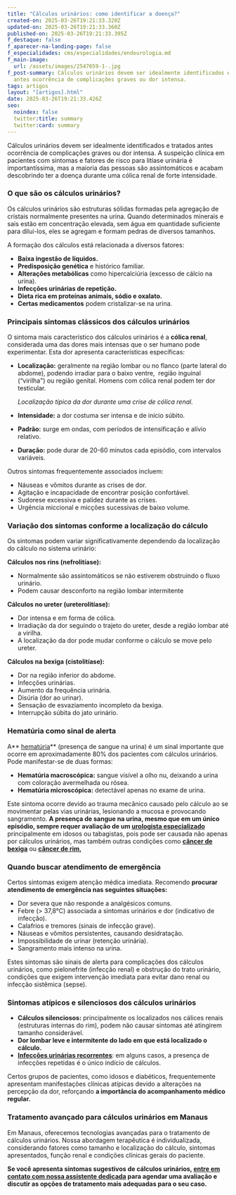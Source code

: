 ```yaml
---
title: "Cálculos urinários: como identificar a doença?"
created-on: 2025-03-26T19:21:33.320Z
updated-on: 2025-03-26T19:21:33.360Z
published-on: 2025-03-26T19:21:33.395Z
f_destaque: false
f_aparecer-na-landing-page: false
f_especialidades: cms/especialidades/endourologia.md
f_main-image:
  url: /assets/images/2547659-1-.jpg
f_post-summary: Cálculos urinários devem ser idealmente identificados e tratados
  antes ocorrência de complicações graves ou dor intensa.
tags: artigos
layout: "[artigos].html"
date: 2025-03-26T19:21:33.426Z
seo:
  noindex: false
  twitter:title: summary
  twitter:card: summary
---
```

Cálculos urinários devem ser idealmente identificados e tratados antes ocorrência de complicações graves ou dor intensa. A suspeição clínica em pacientes com sintomas e fatores de risco para litíase urinária é importantíssima, mas a maioria das pessoas são assintomáticos e acabam descobrindo ter a doença durante uma cólica renal de forte intensidade.

### O que são os cálculos urinários?

Os cálculos urinários são estruturas sólidas formadas pela agregação de cristais normalmente presentes na urina. Quando determinados minerais e sais estão em concentração elevada, sem água em quantidade suficiente para diluí-los, eles se agregam e formam pedras de diversos tamanhos.

A formação dos cálculos está relacionada a diversos fatores:

* **Baixa ingestão de líquidos.**
* **Predisposição genética** e histórico familiar.
* **Alterações metabólicas** como hipercalciúria (excesso de cálcio na urina).
* **Infecções urinárias de repetição.**
* **Dieta rica em proteínas animais, sódio e oxalato.**
* **Certas medicamentos** podem cristalizar-se na urina.

### Principais sintomas clássicos dos cálculos urinários

O sintoma mais característico dos cálculos urinários é a **cólica renal**, considerada uma das dores mais intensas que o ser humano pode experimentar. Esta dor apresenta características específicas:

* **Localização:** geralmente na região lombar ou no flanco (parte lateral do abdome), podendo irradiar para o baixo ventre,  região inguinal (“virilha") ou região genital. Homens com cólica renal podem ter dor testicular.

  *Localização típica da dor durante uma crise de cólica renal.*
* **Intensidade:** a dor costuma ser intensa e de início súbito.
* **Padrão:** surge em ondas, com períodos de intensificação e alívio relativo.
* **Duração:** pode durar de 20-60 minutos cada episódio, com intervalos variáveis.

Outros sintomas frequentemente associados incluem:

* Náuseas e vômitos durante as crises de dor.
* Agitação e incapacidade de encontrar posição confortável.
* Sudorese excessiva e palidez durante as crises.
* Urgência miccional e micções sucessivas de baixo volume.

### Variação dos sintomas conforme a localização do cálculo

Os sintomas podem variar significativamente dependendo da localização do cálculo no sistema urinário:

**Cálculos nos rins (nefrolitíase):**

* Normalmente são assintomáticos se não estiverem obstruindo o fluxo urinário.
* Podem causar desconforto na região lombar intermitente

**Cálculos no ureter (ureterolitíase):**

* Dor intensa e em forma de cólica.
* Irradiação da dor seguindo o trajeto do ureter, desde a região lombar até a virilha.
* A localização da dor pode mudar conforme o cálculo se move pelo ureter.

**Cálculos na bexiga (cistolitíase):**

* Dor na região inferior do abdome.
* Infecções urinárias.
* Aumento da frequência urinária.
* Disúria (dor ao urinar).
* Sensação de esvaziamento incompleto da bexiga.
* Interrupção súbita do jato urinário.

### Hematúria como sinal de alerta

A** [hematúria](https://uroconsult.com.br/artigos/hematuria-diagnostico-e-tratamento-do-sangramento-urinario/)** (presença de sangue na urina) é um sinal importante que ocorre em aproximadamente 80% dos pacientes com cálculos urinários. Pode manifestar-se de duas formas:

* **Hematúria macroscópica:** sangue visível a olho nu, deixando a urina com coloração avermelhada ou rósea.
* **Hematúria microscópica:** detectável apenas no exame de urina.

Este sintoma ocorre devido ao trauma mecânico causado pelo cálculo ao se movimentar pelas vias urinárias, lesionando a mucosa e provocando sangramento. **A presença de sangue na urina, mesmo que em um único episódio, sempre requer avaliação de um [urologista especializado](https://uroconsult.com.br/)** principalmente em idosos ou tabagistas, pois pode ser causada não apenas por cálculos urinários, mas também outras condições como **[câncer de bexiga](https://uroconsult.com.br/artigos/c%C3%A2ncer-de-bexiga-diagn%C3%B3stico-e-tratamento-do-quarto-c%C3%A2ncer-mais-comum-em-homens/)** ou **[câncer de rim](https://uroconsult.com.br/artigos/quais-s%C3%A3o-os-tipos-de-c%C3%A2ncer-de-rim/),**

### Quando buscar atendimento de emergência

Certos sintomas exigem atenção médica imediata. Recomendo **procurar atendimento de emergência nas seguintes situações:**

* Dor severa que não responde a analgésicos comuns.
* Febre (> 37,8°C) associada a sintomas urinários e dor (indicativo de infecção).
* Calafrios e tremores (sinais de infecção grave).
* Náuseas e vômitos persistentes, causando desidratação.
* Impossibilidade de urinar (retenção urinária).
* Sangramento mais intenso na urina.

Estes sintomas são sinais de alerta para complicações dos cálculos urinários, como pielonefrite (infecção renal) e obstrução do trato urinário, condições que exigem intervenção imediata para evitar dano renal ou infecção sistêmica (sepse).

### Sintomas atípicos e silenciosos dos cálculos urinários

* **Cálculos silenciosos:** principalmente os localizados nos cálices renais (estruturas internas do rim), podem não causar sintomas até atingirem tamanho considerável.
* **Dor lombar leve e intermitente do lado em que está localizado o cálculo.**
* **[Infecções urinárias recorrentes](https://uroconsult.com.br/artigos/infeccoes-urinarias-de-repeticao/)**: em alguns casos, a presença de infecções repetidas é o único indício de cálculos.

Certos grupos de pacientes, como idosos e diabéticos, frequentemente apresentam manifestações clínicas atípicas devido a alterações na percepção da dor, reforçando **a importância do acompanhamento médico regular.**

### Tratamento avançado para cálculos urinários em Manaus

Em Manaus, oferecemos tecnologias avançadas para o tratamento de cálculos urinários. Nossa abordagem terapêutica é individualizada, considerando fatores como tamanho e localização do cálculo, sintomas apresentados, função renal e condições clínicas gerais do paciente.

**Se você apresenta sintomas sugestivos de cálculos urinários, [entre em contato com nossa assistente dedicada](https://api.whatsapp.com/send?phone=5592981270310) para agendar uma avaliação e discutir as opções de tratamento mais adequadas para o seu caso.**